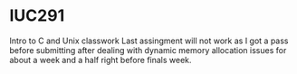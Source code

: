 # IUC291
Intro to C and Unix classwork
Last assingment will not work as I got a pass before submitting after dealing with dynamic memory allocation issues for about a week and a half
right before finals week.
